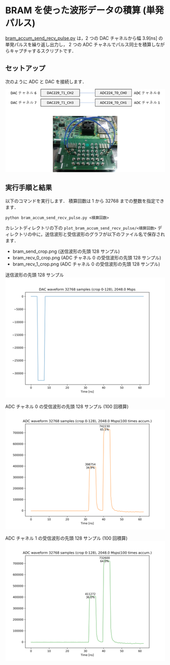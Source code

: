 # BRAM を使った波形データの積算 (単発パルス)

[bram_accum_send_recv_pulse.py](./bram_accum_send_recv_pulse.py) は，2 つの DAC チャネルから幅 3.9[ns] の単発パルスを繰り返し出力し，
2 つの ADC チャネルでパルス同士を積算しながらキャプチャするスクリプトです．

## セットアップ

次のように ADC と DAC を接続します．

![セットアップ](./../../docs/images/dac_adc_setup-2.png)

## 実行手順と結果

以下のコマンドを実行します．
積算回数は 1 から 32768 までの整数を指定できます．

```
python bram_accum_send_recv_pulse.py <積算回数>
```

カレントディレクトリの下の `plot_bram_accum_send_recv_pulse/<積算回数>` ディレクトリの中に，送信波形と受信波形のグラフが以下のファイル名で保存されます．
- bram_send_crop.png (送信波形の先頭 128 サンプル)
- bram_recv_0_crop.png (ADC チャネル 0 の受信波形の先頭 128 サンプル)
- bram_recv_1_crop.png (ADC チャネル 0 の受信波形の先頭 128 サンプル)

送信波形の先頭 128 サンプル
![送信波形の先頭 128 サンプル](images/bram_send_crop.png)

ADC チャネル 0 の受信波形の先頭 128 サンプル (100 回積算)　　　　　
![ADC チャネル 0 の受信波形の先頭 128 サンプル](images/bram_recv_0_crop.png)

ADC チャネル 1 の受信波形の先頭 128 サンプル (100 回積算)　　　　　
![ADC チャネル 1 の受信波形の先頭 128 サンプル](images/bram_recv_1_crop.png)
